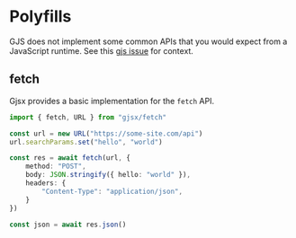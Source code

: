 # Polyfills

GJS does not implement some common APIs that you would expect from a JavaScript runtime.
See this [gjs issue](https://gitlab.gnome.org/GNOME/gjs/-/issues/265) for context.

## fetch

Gjsx provides a basic implementation for the `fetch` API.

```ts
import { fetch, URL } from "gjsx/fetch"

const url = new URL("https://some-site.com/api")
url.searchParams.set("hello", "world")

const res = await fetch(url, {
    method: "POST",
    body: JSON.stringify({ hello: "world" }),
    headers: {
        "Content-Type": "application/json",
    }
})

const json = await res.json()
```
